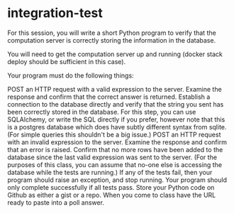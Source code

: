 # integration-test

For this session, you will write a short Python program to verify that the computation server is correctly storing the information in the database.

You will need to get the computation server up and running (docker stack deploy should be sufficient in this case).

Your program must do the following things:

POST an HTTP request with a valid expression to the server. Examine the response and confirm that the correct answer is returned.
Establish a connection to the database directly and verify that the string you sent has been correctly stored in the database. For this step, you can use SQLAlchemy, or write the SQL directly if you prefer, however note that this is a postgres database which does have subtly different syntax from sqlite. (For simple queries this shouldn't be a big issue.)
POST an HTTP request with an invalid expression to the server. Examine the response and confirm that an error is raised.
Confirm that no more rows have been added to the database since the last valid expression was sent to the server. (For the purposes of this class, you can assume that no-one else is accessing the database while the tests are running.)
If any of the tests fail, then your program should raise an exception, and stop running. Your program should only complete successfully if all tests pass.
Store your Python code on Github as either a gist or a repo. When you come to class have the URL ready to paste into a poll answer.
